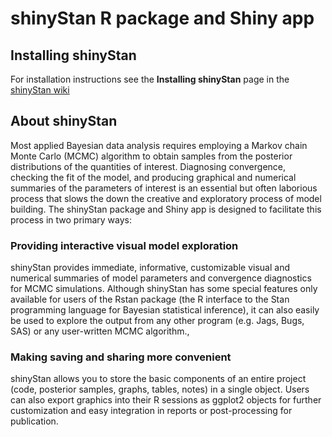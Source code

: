 # shinyStan R package and Shiny app

## Installing shinyStan

For installation instructions see the **Installing shinyStan** page in the [shinyStan wiki](https://github.com/stan-dev/shinystan/wiki/Installing-shinyStan)

## About shinyStan

Most applied Bayesian data analysis requires employing a Markov chain Monte Carlo (MCMC) algorithm to obtain samples from the posterior distributions of the quantities of interest. Diagnosing convergence, checking the fit of the model, and producing graphical and numerical summaries of the parameters of interest is an essential but often laborious process that slows the down the creative and exploratory process of model building. The shinyStan package and Shiny app is designed to facilitate this process in two primary ways:

### Providing interactive visual model exploration

shinyStan provides immediate, informative, customizable visual and numerical summaries of model parameters and convergence diagnostics for MCMC simulations. Although shinyStan has some special features only available for users of the Rstan package (the R interface to the Stan programming language for Bayesian statistical inference), it can also easily be used to explore the output from any other program (e.g. Jags, Bugs, SAS) or any user-written MCMC algorithm.,

### Making saving and sharing more convenient 
shinyStan allows you to store the basic components of an entire project (code, posterior samples, graphs, tables, notes) in a single object. Users can also export graphics into their R sessions as ggplot2 objects for further customization and easy integration in reports or post-processing for publication.

